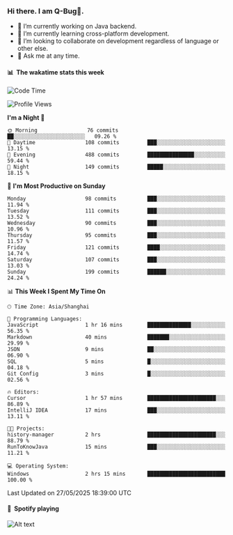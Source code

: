 ### Hi there. I am Q-Bug🐞.

- 🔭 I’m currently working on Java backend.
- 🌱 I’m currently learning cross-platform development.
- 👯 I’m looking to collaborate on development regardless of language or other else.
- 💬 Ask me at any time.

#### 📊 &nbsp;**The wakatime stats this week**  
<!--START_SECTION:waka-->
![Code Time](http://img.shields.io/badge/Code%20Time-326%20hrs%2058%20mins-blue)

![Profile Views](http://img.shields.io/badge/Profile%20Views-0-blue)

**I'm a Night 🦉** 

```text
🌞 Morning                76 commits          ██░░░░░░░░░░░░░░░░░░░░░░░   09.26 % 
🌆 Daytime                108 commits         ███░░░░░░░░░░░░░░░░░░░░░░   13.15 % 
🌃 Evening                488 commits         ███████████████░░░░░░░░░░   59.44 % 
🌙 Night                  149 commits         █████░░░░░░░░░░░░░░░░░░░░   18.15 % 
```
📅 **I'm Most Productive on Sunday** 

```text
Monday                   98 commits          ███░░░░░░░░░░░░░░░░░░░░░░   11.94 % 
Tuesday                  111 commits         ███░░░░░░░░░░░░░░░░░░░░░░   13.52 % 
Wednesday                90 commits          ███░░░░░░░░░░░░░░░░░░░░░░   10.96 % 
Thursday                 95 commits          ███░░░░░░░░░░░░░░░░░░░░░░   11.57 % 
Friday                   121 commits         ████░░░░░░░░░░░░░░░░░░░░░   14.74 % 
Saturday                 107 commits         ███░░░░░░░░░░░░░░░░░░░░░░   13.03 % 
Sunday                   199 commits         ██████░░░░░░░░░░░░░░░░░░░   24.24 % 
```


📊 **This Week I Spent My Time On** 

```text
🕑︎ Time Zone: Asia/Shanghai

💬 Programming Languages: 
JavaScript               1 hr 16 mins        ██████████████░░░░░░░░░░░   56.35 % 
Markdown                 40 mins             ███████░░░░░░░░░░░░░░░░░░   29.99 % 
JSON                     9 mins              ██░░░░░░░░░░░░░░░░░░░░░░░   06.90 % 
SQL                      5 mins              █░░░░░░░░░░░░░░░░░░░░░░░░   04.18 % 
Git Config               3 mins              █░░░░░░░░░░░░░░░░░░░░░░░░   02.56 % 

🔥 Editors: 
Cursor                   1 hr 57 mins        ██████████████████████░░░   86.89 % 
IntelliJ IDEA            17 mins             ███░░░░░░░░░░░░░░░░░░░░░░   13.11 % 

🐱‍💻 Projects: 
history-manager          2 hrs               ██████████████████████░░░   88.79 % 
RunToKnowJava            15 mins             ███░░░░░░░░░░░░░░░░░░░░░░   11.21 % 

💻 Operating System: 
Windows                  2 hrs 15 mins       █████████████████████████   100.00 % 
```


 Last Updated on 27/05/2025 18:39:00 UTC
<!--END_SECTION:waka-->

#### 🎵 &nbsp;**Spotify playing**  
![Alt text](https://spotify-recently-played-readme.vercel.app/api?user=e5y1o4x7kdt9kf2blu4wvmb4s&unique={true|1|on|yes})
